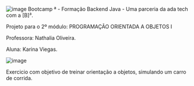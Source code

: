 ![image](https://user-images.githubusercontent.com/112840763/194130761-0d22bcd8-e7c7-4a4e-95d9-bc8e5448b679.png)
Bootcamp ª - Formação Backend Java - Uma parceria da ada tech com a [B]³.

Projeto para o 2º módulo: PROGRAMAÇÃO ORIENTADA A OBJETOS I

Professora: Nathalia Oliveira.

Aluna: Karina Viegas.


![image](https://user-images.githubusercontent.com/112840763/197448740-09b4fc32-332a-486c-a0d6-49ae5d157258.png)

Exercicio com objetivo de treinar orientação a objetos, simulando um carro de corrida. 

